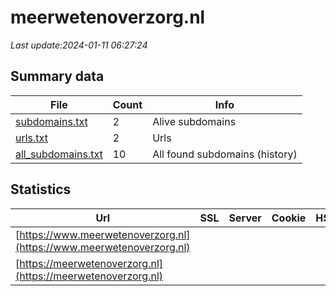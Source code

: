# meerwetenoverzorg.nl
*Last update:2024-01-11 06:27:24*
## Summary data
| File       | Count | Info |
|------------|-------|------|
|[subdomains.txt](/data/meerwetenoverzorg/subdomains.txt)|2|Alive subdomains|
|[urls.txt](/data/meerwetenoverzorg/urls.txt)|2|Urls|
|[all_subdomains.txt](/data/meerwetenoverzorg/all_subdomains.txt)|10|All found subdomains (history)|
## Statistics
| Url | SSL | Server | Cookie | HSTS | CSP | XFO | XXP | RP | Tech |
|------------|-------|------|------|------|------|------|------|------|------|
|[https://www.meerwetenoverzorg.nl](https://www.meerwetenoverzorg.nl)| | | | | | | |:white_check_mark: | |HSTS IIS:10.0 Window...| |
|[https://meerwetenoverzorg.nl](https://meerwetenoverzorg.nl)| | | | | | | |:white_check_mark: | |HSTS IIS:10.0 Window...| |